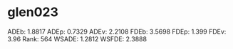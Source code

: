 # glen023

ADEb: 1.8817
ADEp: 0.7329
ADEv: 2.2108
FDEb: 3.5698
FDEp: 1.399
FDEv: 3.96
Rank: 564
WSADE: 1.2812
WSFDE: 2.3888
